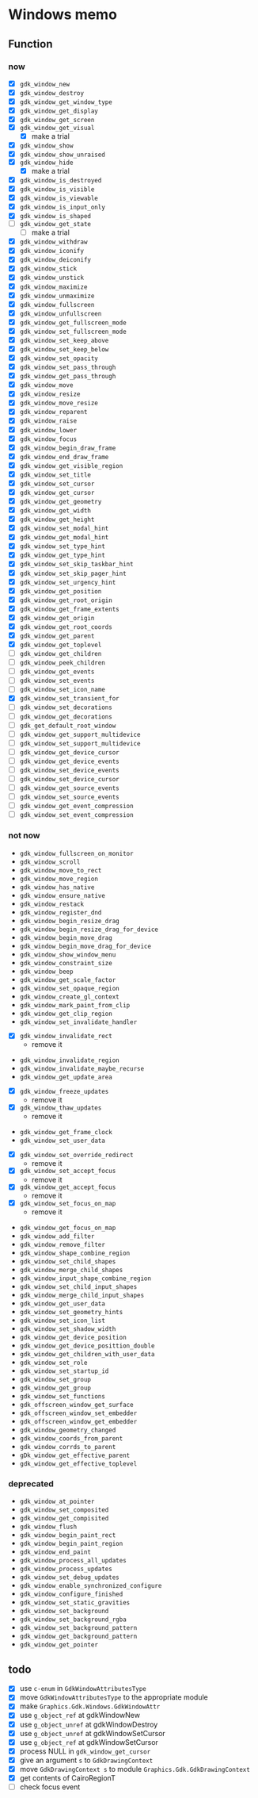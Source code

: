 Windows memo
============

Function
--------

### now

* [x] `gdk_window_new`
* [x] `gdk_window_destroy`
* [x] `gdk_window_get_window_type`
* [x] `gdk_window_get_display`
* [x] `gdk_window_get_screen`
* [x] `gdk_window_get_visual`
	+ [x] make a trial
* [x] `gdk_window_show`
* [x] `gdk_window_show_unraised`
* [x] `gdk_window_hide`
	+ [x] make a trial
* [x] `gdk_window_is_destroyed`
* [x] `gdk_window_is_visible`
* [x] `gdk_window_is_viewable`
* [x] `gdk_window_is_input_only`
* [x] `gdk_window_is_shaped`
* [ ] `gdk_window_get_state`
	+ [ ] make a trial
* [x] `gdk_window_withdraw`
* [x] `gdk_window_iconify`
* [x] `gdk_window_deiconify`
* [x] `gdk_window_stick`
* [x] `gdk_window_unstick`
* [x] `gdk_window_maximize`
* [x] `gdk_window_unmaximize`
* [x] `gdk_window_fullscreen`
* [x] `gdk_window_unfullscreen`
* [x] `gdk_window_get_fullscreen_mode`
* [x] `gdk_window_set_fullscreen_mode`
* [x] `gdk_window_set_keep_above`
* [x] `gdk_window_set_keep_below`
* [x] `gdk_window_set_opacity`
* [x] `gdk_window_set_pass_through`
* [x] `gdk_window_get_pass_through`
* [x] `gdk_window_move`
* [x] `gdk_window_resize`
* [x] `gdk_window_move_resize`
* [x] `gdk_window_reparent`
* [x] `gdk_window_raise`
* [x] `gdk_window_lower`
* [x] `gdk_window_focus`
* [x] `gdk_window_begin_draw_frame`
* [x] `gdk_window_end_draw_frame`
* [x] `gdk_window_get_visible_region`
* [x] `gdk_window_set_title`
* [x] `gdk_window_set_cursor`
* [x] `gdk_window_get_cursor`
* [x] `gdk_window_get_geometry`
* [x] `gdk_window_get_width`
* [x] `gdk_window_get_height`
* [x] `gdk_window_set_modal_hint`
* [x] `gdk_window_get_modal_hint`
* [x] `gdk_window_set_type_hint`
* [x] `gdk_window_get_type_hint`
* [x] `gdk_window_set_skip_taskbar_hint`
* [x] `gdk_window_set_skip_pager_hint`
* [x] `gdk_window_set_urgency_hint`
* [x] `gdk_window_get_position`
* [x] `gdk_window_get_root_origin`
* [x] `gdk_window_get_frame_extents`
* [x] `gdk_window_get_origin`
* [x] `gdk_window_get_root_coords`
* [x] `gdk_window_get_parent`
* [x] `gdk_window_get_toplevel`
* [ ] `gdk_window_get_children`
* [ ] `gdk_window_peek_children`
* [ ] `gdk_window_get_events`
* [ ] `gdk_window_set_events`
* [ ] `gdk_window_set_icon_name`
* [x] `gdk_window_set_transient_for`
* [ ] `gdk_window_set_decorations`
* [ ] `gdk_window_get_decorations`
* [ ] `gdk_get_default_root_window`
* [ ] `gdk_window_get_support_multidevice`
* [ ] `gdk_window_set_support_multidevice`
* [ ] `gdk_window_get_device_cursor`
* [ ] `gdk_window_get_device_events`
* [ ] `gdk_window_set_device_events`
* [ ] `gdk_window_set_device_cursor`
* [ ] `gdk_window_get_source_events`
* [ ] `gdk_window_set_source_events`
* [ ] `gdk_window_get_event_compression`
* [ ] `gdk_window_set_event_compression`

### not now

* `gdk_window_fullscreen_on_monitor`
* `gdk_window_scroll`
* `gdk_window_move_to_rect`
* `gdk_window_move_region`
* `gdk_window_has_native`
* `gdk_window_ensure_native`
* `gdk_window_restack`
* `gdk_window_register_dnd`
* `gdk_window_begin_resize_drag`
* `gdk_window_begin_resize_drag_for_device`
* `gdk_window_begin_move_drag`
* `gdk_window_begin_move_drag_for_device`
* `gdk_window_show_window_menu`
* `gdk_window_constraint_size`
* `gdk_window_beep`
* `gdk_window_get_scale_factor`
* `gdk_window_set_opaque_region`
* `gdk_window_create_gl_context`
* `gdk_window_mark_paint_from_clip`
* `gdk_window_get_clip_region`
* `gdk_window_set_invalidate_handler`
* [x] `gdk_window_invalidate_rect`
	+ remove it
* `gdk_window_invalidate_region`
* `gdk_window_invalidate_maybe_recurse`
* `gdk_window_get_update_area`
* [x] `gdk_window_freeze_updates`
	+ remove it
* [x] `gdk_window_thaw_updates`
	+ remove it
* `gdk_window_get_frame_clock`
* `gdk_window_set_user_data`
* [x] `gdk_window_set_override_redirect`
	+ remove it
* [x] `gdk_window_set_accept_focus`
	+ remove it
* [x] `gdk_window_get_accept_focus`
	+ remove it
* [x] `gdk_window_set_focus_on_map`
	+ remove it
* `gdk_window_get_focus_on_map`
* `gdk_window_add_filter`
* `gdk_window_remove_filter`
* `gdk_window_shape_combine_region`
* `gdk_window_set_child_shapes`
* `gdk_window_merge_child_shapes`
* `gdk_window_input_shape_combine_region`
* `gdk_window_set_child_input_shapes`
* `gdk_window_merge_child_input_shapes`
* `gdk_window_get_user_data`
* `gdk_window_set_geometry_hints`
* `gdk_window_set_icon_list`
* `gdk_window_set_shadow_width`
* `gdk_window_get_device_position`
* `gdk_window_get_device_posittion_double`
* `gdk_window_get_children_with_user_data`
* `gdk_window_set_role`
* `gdk_window_set_startup_id`
* `gdk_window_set_group`
* `gdk_window_get_group`
* `gdk_window_set_functions`
* `gdk_offscreen_window_get_surface`
* `gdk_offscreen_window_set_embedder`
* `gdk_offscreen_window_get_embedder`
* `gdk_window_geometry_changed`
* `gdk_window_coords_from_parent`
* `gdk_window_corrds_to_parent`
* `gDk_window_get_effective_parent`
* `gdk_window_get_effective_toplevel`

### deprecated

* `gdk_window_at_pointer`
* `gdk_window_set_composited`
* `gdk_window_get_compisited`
* `gdk_window_flush`
* `gdk_window_begin_paint_rect`
* `gdk_window_begin_paint_region`
* `gdk_window_end_paint`
* `gdk_window_process_all_updates`
* `gdk_window_process_updates`
* `gdk_window_set_debug_updates`
* `gdk_window_enable_synchronized_configure`
* `gdk_window_configure_finished`
* `gdk_window_set_static_gravities`
* `gdk_window_set_background`
* `gdk_window_set_background_rgba`
* `gdk_window_set_background_pattern`
* `gdk_window_get_background_pattern`
* `gdk_window_get_pointer`

todo
----

* [x] use `c-enum` in `GdkWindowAttributesType`
* [x] move `GdkWindowAttributesType` to the appropriate module
* [x] make `Graphics.Gdk.Windows.GdkWindowAttr`
* [x] use `g_object_ref` at gdkWindowNew
* [x] use `g_object_unref` at gdkWindowDestroy
* [x] use `g_object_unref` at gdkWindowSetCursor
* [x] use `g_object_ref` at gdkWindowSetCursor
* [x] process NULL in `gdk_window_get_cursor`
* [x] give an argument `s` to `GdkDrawingContext`
* [x] move `GdkDrawingContext s` to module `Graphics.Gdk.GdkDrawingContext`
* [x] get contents of CairoRegionT
* [ ] check focus event
